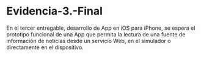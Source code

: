 # Evidencia-3.-Final
En el tercer entregable, desarrollo de App en iOS para iPhone, se espera el prototipo funcional de una App que permita la lectura de una fuente de información de noticias desde un servicio Web, en el simulador o directamente en el dispositivo.
